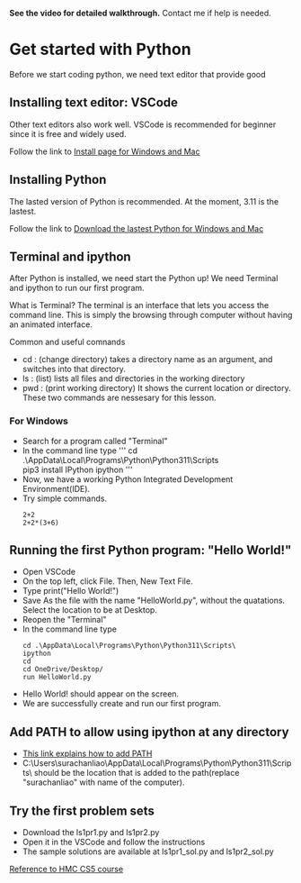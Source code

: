 **See the video for detailed walkthrough.** Contact me if help is needed.


# Get started with Python

Before we start coding python, we need text editor that provide good

## Installing text editor: VSCode

Other text editors also work well. VSCode is recommended for beginner since it is free and widely used. 

Follow the link to [Install page for Windows and Mac](https://code.visualstudio.com/download)

## Installing Python 

The lasted version of Python is recommended. At the moment, 3.11 is the lastest.

Follow the link to [Download the lastest Python for Windows and Mac](https://www.python.org/downloads/)

## Terminal and ipython

After Python is installed, we need start the Python up! We need Terminal and ipython to run our first program.

What is Terminal?
The terminal is an interface that lets you access the command line. This is simply the browsing through computer without having an animated interface.

Common and useful comnands
- cd  : (change directory) takes a directory name as an argument, and switches into that directory.
- ls  : (list) lists all files and directories in the working directory
- pwd : (print working directory) It shows the current location or directory.
These two commands are nessesary for this lesson.

### For Windows
- Search for a program called "Terminal"
- In the command line type
  '''
  cd .\AppData\Local\Programs\Python\Python311\Scripts\
  pip3 install IPython
  ipython
  '''
- Now, we have a working Python Integrated Development Environment(IDE).
- Try simple commands.
  ```
  2+2
  2+2*(3+6)
  ```
## Running the first Python program: "Hello World!"
- Open VSCode
- On the top left, click File. Then, New Text File.
- Type 
  print("Hello World!")
- Save As the file with the name "HelloWorld.py", without the quatations. Select the location to be at Desktop.
- Reopen the "Terminal"
- In the command line type
  ```
  cd .\AppData\Local\Programs\Python\Python311\Scripts\
  ipython
  cd
  cd OneDrive/Desktop/
  run HelloWorld.py
  ```
- Hello World! should appear on the screen.
- We are successfully create and run our first program.

## Add PATH to allow using ipython at any directory
- [This link explains how to add PATH](https://www.architectryan.com/2018/03/17/add-to-the-path-on-windows-10/)
- C:\Users\surachanliao\AppData\Local\Programs\Python\Python311\Scripts\ 
should be the location that is added to the path(replace "surachanliao" with name of the computer).

## Try the first problem sets
- Download the ls1pr1.py and ls1pr2.py
- Open it in the VSCode and follow the instructions
- The sample solutions are available at ls1pr1_sol.py and ls1pr2_sol.py

[Reference to HMC CS5 course](https://www.cs.hmc.edu/twiki/bin/view/CS5/Orientation)


